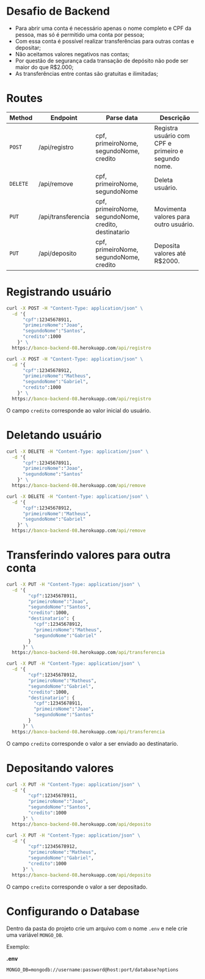 # Desafio de Backend

- Para abrir uma conta é necessário apenas o nome completo e CPF da pessoa, mas só é permitido uma conta por pessoa;
- Com essa conta é possível realizar transferências para outras contas e depositar;
- Não aceitamos valores negativos nas contas;
- Por questão de segurança cada transação de depósito não pode ser maior do que R$2.000;
- As transferências entre contas são gratuitas e ilimitadas;

# Routes

| Method   | Endpoint           | Parse data                                            | Descrição                                           |
| -------- | ------------------ | ----------------------------------------------------- | --------------------------------------------------- |
| `POST`   | /api/registro      | cpf, primeiroNome, segundoNome, credito               | Registra usuário com CPF e primeiro e segundo nome. |
| `DELETE` | /api/remove        | cpf, primeiroNome, segundoNome                        | Deleta usuário.                                     |
| `PUT`    | /api/transferencia | cpf, primeiroNome, segundoNome, credito, destinatario | Movimenta valores para outro usuário.               |
| `PUT`    | /api/deposito      | cpf, primeiroNome, segundoNome, credito               | Deposita valores até R$2000.                         |

# Registrando usuário

```cmd
curl -X POST -H "Content-Type: application/json" \
  -d '{
      "cpf":12345678911,
      "primeiroNome":"Joao",
      "segundoNome":"Santos",
      "credito":1000
    }' \
  https://banco-backend-08.herokuapp.com/api/registro
```

```cmd
curl -X POST -H "Content-Type: application/json" \
  -d '{
      "cpf":12345678912,
      "primeiroNome":"Matheus",
      "segundoNome":"Gabriel",
      "credito":1000
    }' \
  https://banco-backend-08.herokuapp.com/api/registro
```

O campo `credito` corresponde ao valor inicial do usuário.

# Deletando usuário

```cmd
curl -X DELETE -H "Content-Type: application/json" \
  -d '{
      "cpf":12345678911,
      "primeiroNome":"Joao",
      "segundoNome":"Santos"
    }' \
  https://banco-backend-08.herokuapp.com/api/remove
```

```cmd
curl -X DELETE -H "Content-Type: application/json" \
  -d '{
      "cpf":12345678912,
      "primeiroNome":"Matheus",
      "segundoNome":"Gabriel"
    }' \
  https://banco-backend-08.herokuapp.com/api/remove
```

# Transferindo valores para outra conta

```cmd
curl -X PUT -H "Content-Type: application/json" \
  -d '{
        "cpf":12345678911,
        "primeiroNome":"Joao",
        "segundoNome":"Santos",
        "credito":1000,
        "destinatario": {
          "cpf":12345678912,
          "primeiroNome":"Matheus",
          "segundoNome":"Gabriel"
        }
      }' \
  https://banco-backend-08.herokuapp.com/api/transferencia
```

```cmd
curl -X PUT -H "Content-Type: application/json" \
  -d '{
        "cpf":12345678912,
        "primeiroNome":"Matheus",
        "segundoNome":"Gabriel",
        "credito":1000,
        "destinatario": {
          "cpf":12345678911,
          "primeiroNome":"Joao",
          "segundoNome":"Santos"
        }
      }' \
  https://banco-backend-08.herokuapp.com/api/transferencia
```

O campo `credito` corresponde o valor a ser enviado ao destinatario.

# Depositando valores

```cmd
curl -X PUT -H "Content-Type: application/json" \
  -d '{
        "cpf":12345678911,
        "primeiroNome":"Joao",
        "segundoNome":"Santos",
        "credito":1000
      }' \
  https://banco-backend-08.herokuapp.com/api/deposito
```

```cmd
curl -X PUT -H "Content-Type: application/json" \
  -d '{
        "cpf":12345678912,
        "primeiroNome":"Matheus",
        "segundoNome":"Gabriel",
        "credito":1000
      }' \
  https://banco-backend-08.herokuapp.com/api/deposito
```

O campo `credito` corresponde o valor a ser depositado.

# Configurando o Database

Dentro da pasta do projeto crie um arquivo com o nome `.env` e nele crie uma variável `MONGO_DB`.

Exemplo:

**.env**

```
MONGO_DB=mongodb://username:password@host:port/database?options
```
